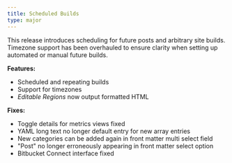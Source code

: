 ```yaml
---
title: Scheduled Builds
type: major
---
```


This release introduces scheduling for future posts and arbitrary site builds. Timezone support has been overhauled to ensure clarity when setting up automated or manual future builds.

**Features:**

* Scheduled and repeating builds
* Support for timezones
* *Editable Regions* now output formatted HTML

**Fixes:**

* Toggle details for metrics views fixed
* YAML long text no longer default entry for new array entries
* New categories can be added again in front matter multi select field
* "Post" no longer erroneously appearing in front matter select option
* Bitbucket Connect interface fixed